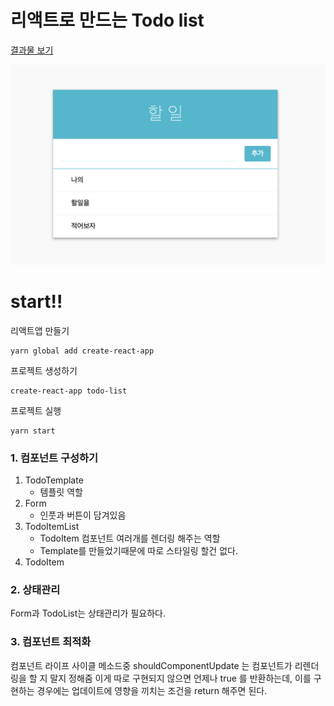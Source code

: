 # 리액트로 만드는 Todo list 

[결과물 보기](https://my-app-yesjean.vercel.app/)

![demo](./demo.png)

# start!!

리액트앱 만들기
```
yarn global add create-react-app
```

프로젝트 생성하기
```
create-react-app todo-list
```

프로젝트 실행
```
yarn start
```

### 1. 컴포넌트 구성하기

1. TodoTemplate
    - 템플릿 역할 
2. Form
    - 인풋과 버튼이 담겨있음
3. TodoItemList
    - TodoItem 컴포넌트 여러개를 렌더링 해주는 역할
    - Template를 만들었기때문에 따로 스타일링 할건 없다. 
4. TodoItem

### 2. 상태관리

Form과 TodoList는 상태관리가 필요하다.

### 3. 컴포넌트 최적화

컴포넌트 라이프 사이클 메소드중 shouldComponentUpdate 는 컴포넌트가 리렌더링을 할 지 말지 정해줌
이게 따로 구현되지 않으면 언제나 true 를 반환하는데, 이를 구현하는 경우에는 업데이트에 영향을 끼치는 조건을 return 해주면 된다.
